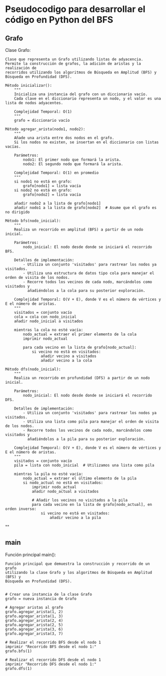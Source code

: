 # Pseudocodigo para desarrollar el código en Python del BFS

## Grafo

Clase Grafo:
    
    Clase que representa un Grafo utilizando listas de adyacencia.
    Permite la construcción de grafos, la adición de aristas y la realización de
    recorridos utilizando los algoritmos de Búsqueda en Amplitud (BFS) y Búsqueda en Profundidad (DFS).
    
    Método inicializar():
        """
        Inicializa una instancia del grafo con un diccionario vacío.
        Cada clave en el diccionario representa un nodo, y el valor es una lista de nodos adyacentes.
        
        Complejidad Temporal: O(1)
        """
        grafo = diccionario vacío

    Método agregar_arista(nodo1, nodo2):
        """
        Añade una arista entre dos nodos en el grafo. 
        Si los nodos no existen, se insertan en el diccionario con listas vacías.
        
        Parámetros:
            nodo1: El primer nodo que formará la arista.
            nodo2: El segundo nodo que formará la arista.
        
        Complejidad Temporal: O(1) en promedio
        """
        si nodo1 no está en grafo:
            grafo[nodo1] = lista vacía
        si nodo2 no está en grafo:
            grafo[nodo2] = lista vacía
        
        añadir nodo2 a la lista de grafo[nodo1]
        añadir nodo1 a la lista de grafo[nodo2]  # Asume que el grafo es no dirigido

    Método bfs(nodo_inicial):
        """
        Realiza un recorrido en amplitud (BFS) a partir de un nodo inicial.
        
        Parámetros:
            nodo_inicial: El nodo desde donde se iniciará el recorrido BFS.
        
        Detalles de implementación:
            - Utiliza un conjunto 'visitados' para rastrear los nodos ya visitados.
            - Utiliza una estructura de datos tipo cola para manejar el orden de visita de los nodos.
            - Recorre todos los vecinos de cada nodo, marcándolos como visitados y
              añadiéndolos a la cola para su posterior exploración.
        
        Complejidad Temporal: O(V + E), donde V es el número de vértices y E el número de aristas.
        """
        visitados = conjunto vacío
        cola = cola con nodo_inicial
        añadir nodo_inicial a visitados

        mientras la cola no esté vacía:
            nodo_actual = extraer el primer elemento de la cola
            imprimir nodo_actual

            para cada vecino en la lista de grafo[nodo_actual]:
                si vecino no está en visitados:
                    añadir vecino a visitados
                    añadir vecino a la cola

    Método dfs(nodo_inicial):
        """
        Realiza un recorrido en profundidad (DFS) a partir de un nodo inicial.
        
        Parámetros:
            nodo_inicial: El nodo desde donde se iniciará el recorrido DFS.
        
        Detalles de implementación:
            - Utiliza un conjunto 'visitados' para rastrear los nodos ya visitados.
            - Utiliza una lista como pila para manejar el orden de visita de los nodos.
            - Recorre todos los vecinos de cada nodo, marcándolos como visitados y
              añadiéndolos a la pila para su posterior exploración.
        
        Complejidad Temporal: O(V + E), donde V es el número de vértices y E el número de aristas.
        """
        visitados = conjunto vacío
        pila = lista con nodo_inicial  # Utilizamos una lista como pila

        mientras la pila no esté vacía:
            nodo_actual = extraer el último elemento de la pila
            si nodo_actual no está en visitados:
                imprimir nodo_actual
                añadir nodo_actual a visitados
                
                # Añadir los vecinos no visitados a la pila
                para cada vecino en la lista de grafo[nodo_actual], en orden inverso:
                    si vecino no está en visitados:
                        añadir vecino a la pila

""


## main 

Función principal main():
    
    Función principal que demuestra la construcción y recorrido de un grafo
    utilizando la clase Grafo y los algoritmos de Búsqueda en Amplitud (BFS) y
    Búsqueda en Profundidad (DFS).
    

    # Crear una instancia de la clase Grafo
    grafo = nueva instancia de Grafo
    
    # Agregar aristas al grafo
    grafo.agregar_arista(1, 2)
    grafo.agregar_arista(1, 3)
    grafo.agregar_arista(2, 4)
    grafo.agregar_arista(2, 5)
    grafo.agregar_arista(3, 6)
    grafo.agregar_arista(3, 7)

    # Realizar el recorrido BFS desde el nodo 1
    imprimir "Recorrido BFS desde el nodo 1:"
    grafo.bfs(1)
    
    # Realizar el recorrido DFS desde el nodo 1
    imprimir "Recorrido DFS desde el nodo 1:"
    grafo.dfs(1)


